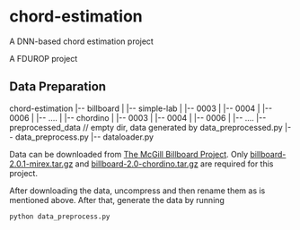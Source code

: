 # chord-estimation

A DNN-based chord estimation project

A FDUROP project

## Data Preparation

chord-estimation
|-- billboard
|   |-- simple-lab
|       |-- 0003
|       |-- 0004
|       |-- 0006
|       |-- ....
|   |-- chordino
|       |-- 0003
|       |-- 0004
|       |-- 0006
|       |-- ....
|-- preprocessed_data  // empty dir, data generated by data_preprocessed.py
|-- data_preprocess.py
|-- dataloader.py

Data can be downloaded from [The McGill Billboard Project](https://ddmal.music.mcgill.ca/research/The_McGill_Billboard_Project_(Chord_Analysis_Dataset)/). Only [billboard-2.0.1-mirex.tar.gz](https://www.dropbox.com/s/f88s73bmivlvbiy/billboard-2.0.1-mirex.tar.gz?dl=1) and [billboard-2.0-chordino.tar.gz](https://www.dropbox.com/s/f88s73bmivlvbiy/billboard-2.0.1-mirex.tar.gz?dl=1) are required for this project.

After downloading the data, uncompress and then rename them as is mentioned above. After that, generate the data by running

```python data_preprocess.py```
